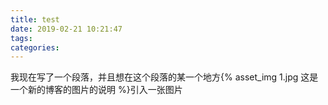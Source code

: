 ```yaml
---
title: test
date: 2019-02-21 10:21:47
tags:
categories:
---
```

我现在写了一个段落，并且想在这个段落的某一个地方{% asset_img 1.jpg 这是一个新的博客的图片的说明 %}引入一张图片